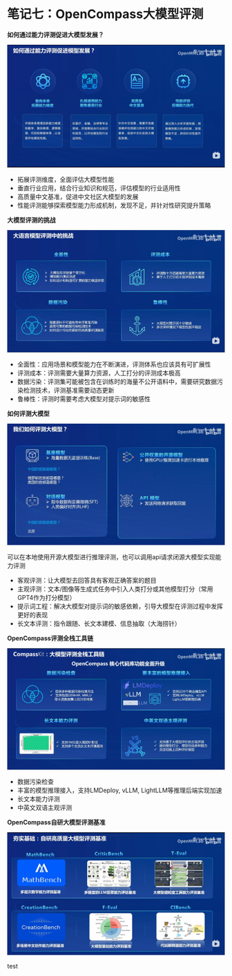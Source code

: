# 笔记七：OpenCompass大模型评测

**如何通过能力评测促进大模型发展？**

![为什么需要大模型评测](imgs/能力评测促进模型发展.png)

- 拓展评测维度，全面评估大模型性能
- 垂直行业应用，结合行业知识和规范，评估模型的行业适用性
- 高质量中文基准，促进中文社区大模型的发展
- 性能评测能够探索模型能力形成机制，发现不足，并针对性研究提升策略

**大模型评测的挑战**

![大模型评测挑战](imgs/大模型评测的挑战.png)

- 全面性：应用场景和模型能力在不断演进，评测体系也应该具有可扩展性
- 评测成本：评测需要大量算力资源，人工打分的评测成本极高
- 数据污染：评测集可能被包含在训练时的海量不公开语料中，需要研究数据污染检测技术，评测基准需要动态更新
- 鲁棒性：评测时需要考虑大模型对提示词的敏感性

**如何评测大模型**

![如何评测大模型](imgs/如何评测大模型.png)

可以在本地使用开源大模型进行推理评测，也可以调用api请求闭源大模型实现能力评测

- 客观评测：让大模型去回答具有客观正确答案的题目
- 主观评测：文本/图像等生成式任务中引入人类打分或其他模型打分（常用GPT4作为打分模型）
- 提示词工程：解决大模型对提示词的敏感依赖，引导大模型在评测过程中发挥更好的表现
- 长文本评测：指令跟随、长文本建模、信息抽取（大海捞针）

**OpenCompass评测全栈工具链**

![评测全栈工具链](imgs/评测全栈工具链.png)

- 数据污染检查
- 丰富的模型推理接入，支持LMDeploy, vLLM, LightLLM等推理后端实现加速
- 长文本能力评测
- 中英文双语主观评测

**OpenCompass自研大模型评测基准**

![自研评测基准](imgs/自研大模型评测基准.png)

test